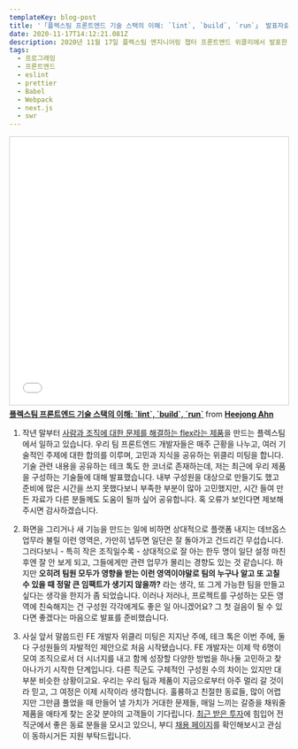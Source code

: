 ```yaml
---
templateKey: blog-post
title: '「플렉스팀 프론트엔드 기술 스택의 이해: `lint`, `build`, `run`」 발표자료 공개'
date: 2020-11-17T14:12:21.081Z
description: 2020년 11월 17일 플렉스팀 엔지니어링 챕터 프론트엔드 위클리에서 발표한 자료를 공유합니다.
tags:
  - 프로그래밍
  - 프론트엔드
  - eslint
  - prettier
  - Babel
  - Webpack
  - next.js
  - swr
---
```

<iframe src="//www.slideshare.net/slideshow/embed_code/key/8qMcR0AESPryYB" width="595" height="485" frameborder="0" marginwidth="0" marginheight="0" scrolling="no" style="border:1px solid #CCC; border-width:1px; margin-bottom:5px; max-width: 100%;" allowfullscreen> </iframe> <div style="margin-bottom:5px"> <strong> <a href="//www.slideshare.net/HeejongAhn/lint-build-run-239299778" title="플렉스팀 프론트엔드 기술 스택의 이해: `lint`, `build`, `run`" target="_blank">플렉스팀 프론트엔드 기술 스택의 이해: `lint`, `build`, `run`</a> </strong> from <strong><a href="https://www.slideshare.net/HeejongAhn" target="_blank">Heejong Ahn</a></strong> </div>

1. 작년 말부터 [사람과 조직에 대한 문제를 해결하는 flex라는 제품](https://flex.team)을 만드는 플렉스팀에서 일하고 있습니다. 우리 팀 프론트엔드 개발자들은 매주 근황을 나누고, 여러 기술적인 주제에 대한 합의를 이루며, 고민과 지식을 공유하는 위클리 미팅을 합니다. 기술 관련 내용을 공유하는 테크 톡도 한 코너로 존재하는데, 저는 최근에 우리 제품을 구성하는 기술들에 대해 발표했습니다. 내부 구성원을 대상으로 만들기도 했고 준비에 많은 시간을 쓰지 못했다보니 부족한 부분이 많아 고민했지만, 시간 들여 만든 자료가 다른 분들께도 도움이 될까 싶어 공유합니다. 혹 오류가 보인다면 제보해 주시면 감사하겠습니다.

2. 화면을 그리거나 새 기능을 만드는 일에 비하면 상대적으로 플랫폼 내지는 데브옵스 업무라 불릴 이런 영역은, 가만히 냅두면 일단은 잘 돌아가고 건드리긴 무섭습니다. 그러다보니 - 특히 작은 조직일수록 - 상대적으로 잘 아는 한두 명이 일단 설정 마친 후엔 잘 안 보게 되고, 그들에게만 관련 업무가 몰리는 경향도 있는 것 같습니다. 하지만 **오히려 팀원 모두가 영향을 받는 이런 영역이야말로 팀의 누구나 알고 또 고칠 수 있을 때 정말 큰 임팩트가 생기지 않을까?** 라는 생각, 또 그게 가능한 팀을 만들고 싶다는 생각을 한지가 좀 되었습니다. 이러나 저러나, 프로젝트를 구성하는 모든 영역에 친숙해지는 건 구성원 각각에게도 좋은 일 아니겠어요? 그 첫 걸음이 될 수 있다면 좋겠다는 마음으로 발표를 준비했습니다.

3. 사실 앞서 말씀드린 FE 개발자 위클리 미팅은 지지난 주에, 테크 톡은 이번 주에, 둘 다 구성원들의 자발적인 제안으로 처음 시작됐습니다. FE 개발자는 이제 막 6명이 모여 조직으로서 더 시너지를 내고 함께 성장할 다양한 방법을 하나둘 고민하고 찾아나가기 시작한 단계입니다. 다른 직군도 구체적인 구성원 수의 차이는 있지만 대부분 비슷한 상황이고요. 우리는 우리 팀과 제품이 지금으로부터 아주 멀리 갈 것이라 믿고, 그 여정은 이제 시작이라 생각합니다. 훌륭하고 친절한 동료들, 많이 어렵지만 그만큼 풀었을 때 만들어 낼 가치가 거대한 문제들, 매일 느끼는 갈증을 채워줄 제품을 애타게 찾는 온갖 분야의 고객들이 기다립니다. [최근 받은 투자](https://platum.kr/archives/151902https://platum.kr/archives/151902)에 힘입어 전 직군에서 좋은 동료 분들을 모시고 있으니, 부디 [채용 페이지](https://bit.ly/flexteam_recruit)를 확인해보시고 관심이 동하시거든 지원 부탁드립니다.
